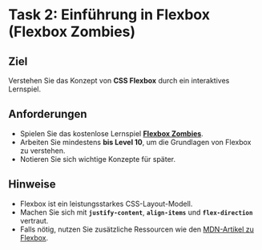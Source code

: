 # Task 2: Einführung in Flexbox (Flexbox Zombies)

## Ziel
Verstehen Sie das Konzept von **CSS Flexbox** durch ein interaktives Lernspiel.

## Anforderungen
- Spielen Sie das kostenlose Lernspiel **[Flexbox Zombies](https://mastery.games/flexboxzombies/)**.
- Arbeiten Sie mindestens **bis Level 10**, um die Grundlagen von Flexbox zu verstehen.
- Notieren Sie sich wichtige Konzepte für später.

## Hinweise
- Flexbox ist ein leistungsstarkes CSS-Layout-Modell.
- Machen Sie sich mit **`justify-content`**, **`align-items`** und **`flex-direction`** vertraut.
- Falls nötig, nutzen Sie zusätzliche Ressourcen wie den [MDN-Artikel zu Flexbox](https://developer.mozilla.org/de/docs/Web/CSS/CSS_Flexible_Box_Layout).
